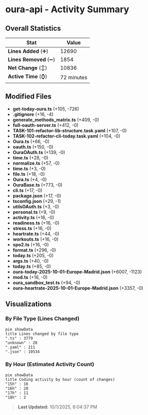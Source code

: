 # oura-api - Activity Summary 

## Overall Statistics

| Stat                   | Value                                                             |
| ---------------------- | ----------------------------------------------------------------- |
| **Lines Added** (➕)   | 12690                                          |
| **Lines Removed** (➖) | 1854                                        |
| **Net Change** (↕)    | 10836                |
| **Active Time** (⌚)   | 72 minutes |


## Modified Files
- **get-today-oura.ts** (+105, -726)
- **.gitignore** (+16, -4)
- **generate_methods_matrix.ts** (+409, -0)
- **full-oauth-server.ts** (+412, -0)
- **TASK-101-refactor-lib-structure.task.yaml** (+107, -0)
- **TASK-102-refactor-cli-today.task.yaml** (+104, -0)
- **Oura.ts** (+66, -0)
- **oauth.ts** (+150, -0)
- **OuraOAuth.ts** (+139, -0)
- **time.ts** (+28, -0)
- **normalize.ts** (+57, -0)
- **time.ts** (+3, -0)
- **file.ts** (+18, -0)
- **Oura.ts** (+4, -0)
- **OuraBase.ts** (+773, -0)
- **cli.ts** (+17, -0)
- **package.json** (+17, -0)
- **tsconfig.json** (+29, -1)
- **utilsOAuth.ts** (+3, -0)
- **personal.ts** (+9, -0)
- **activity.ts** (+16, -0)
- **readiness.ts** (+16, -0)
- **stress.ts** (+16, -0)
- **heartrate.ts** (+44, -0)
- **workouts.ts** (+16, -0)
- **spo2.ts** (+16, -0)
- **format.ts** (+296, -0)
- **today.ts** (+205, -0)
- **args.ts** (+40, -0)
- **today.ts** (+85, -0)
- **oura-today-2025-10-01-Europe-Madrid.json** (+6007, -1123)
- **mod.ts** (+16, -0)
- **oura_sandbox_test.ts** (+94, -0)
- **oura-heartrate-2025-10-01-Europe-Madrid.json** (+3357, -0)

## Visualizations

### By File Type (Lines Changed)

```mermaid
pie showData
title Lines changed by file type
".ts" : 3779
"unknown" : 20
".yaml" : 211
".json" : 10534
```

### By Hour (Estimated Activity Count)

```mermaid
pie showData
title Coding activity by hour (count of changes)
"15h" : 16
"16h" : 28
"17h" : 11
"18h" : 2
```


> **Last Updated:** 10/1/2025, 6:04:37 PM